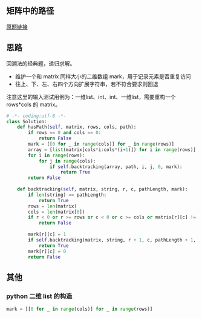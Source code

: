 ## 矩阵中的路径

[原题链接](https://www.nowcoder.com/practice/c61c6999eecb4b8f88a98f66b273a3cc?tpId=13&tqId=11218&tPage=1&rp=1&ru=/ta/coding-interviews&qru=/ta/coding-interviews/question-ranking)

## 思路

回溯法的经典题，递归求解。

- 维护一个和 matrix 同样大小的二维数组 mark，用于记录元素是否重复访问
- 往上、下、左、右四个方向扩展字符串，若不符合要求则回退

注意这里的输入测试用例为：一维list、int、int、一维list，需要重构一个 rows*cols 的 matrix。

```python
# -*- coding:utf-8 -*-
class Solution:
    def hasPath(self, matrix, rows, cols, path):
        if rows == 0 and cols == 0:
            return False
        mark = [[0 for _ in range(cols)] for _ in range(rows)]
        array = [list(matrix[cols*i:cols*(i+1)]) for i in range(rows)]
        for i in range(rows):
            for j in range(cols):
                if self.backtracking(array, path, i, j, 0, mark):
                    return True
        return False
    
    def backtracking(self, matrix, string, r, c, pathLength, mark):
        if len(string) == pathLength:
            return True
        rows = len(matrix)
        cols = len(matrix[0])
        if r < 0 or r >= rows or c < 0 or c >= cols or matrix[r][c] != string[pathLength] or mark[r][c] == 1:
            return False
        
        mark[r][c] = 1
        if self.backtracking(matrix, string, r + 1, c, pathLength + 1, mark) or self.backtracking(matrix, string, r - 1, c, pathLength + 1, mark) or self.backtracking(matrix, string, r, c + 1, pathLength + 1, mark) or self.backtracking(matrix, string, r, c - 1, pathLength + 1, mark):
            return True
        mark[r][c] = 0
        return False
```

## 其他

### python 二维 list 的构造

```python
mark = [[0 for _ in range(cols)] for _ in range(rows)]
```
